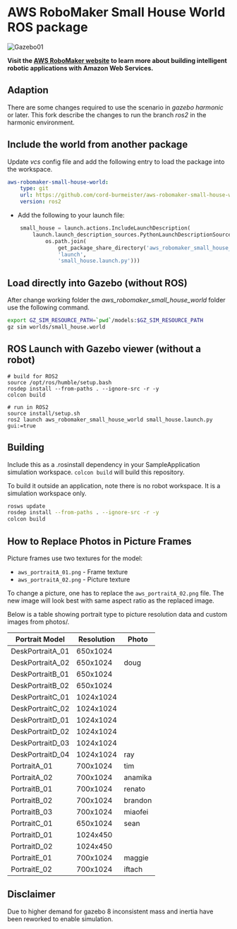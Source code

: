 # AWS RoboMaker Small House World ROS package

![Gazebo01](docs/images/gazebo_01.png)

**Visit the [AWS RoboMaker website](https://aws.amazon.com/robomaker/) to learn more about building intelligent robotic applications with Amazon Web Services.**

## Adaption

There are some changes required to use the scenario in *gazebo harmonic* or later. This fork describe the changes to run the branch *ros2* in the harmonic environment.

## Include the world from another package

Update *vcs* config file and add the following entry to load the package into the workspace.

``` yaml
aws-robomaker-small-house-world:
    type: git
    url: https://github.com/cord-burmeister/aws-robomaker-small-house-world.git
    version: ros2
```

* Add the following to your launch file:

```python
    small_house = launch.actions.IncludeLaunchDescription(
        launch.launch_description_sources.PythonLaunchDescriptionSource(
            os.path.join(
                get_package_share_directory('aws_robomaker_small_house_world'),
                'launch',
                'small_house.launch.py')))
```

## Load directly into Gazebo (without ROS)

After change working folder the *aws_robomaker_small_house_world* folder use the following command.

```bash
export GZ_SIM_RESOURCE_PATH=`pwd`/models:$GZ_SIM_RESOURCE_PATH
gz sim worlds/small_house.world
```

## ROS Launch with Gazebo viewer (without a robot)

```bashexport
# build for ROS2
source /opt/ros/humble/setup.bash
rosdep install --from-paths . --ignore-src -r -y
colcon build

# run in ROS2
source install/setup.sh
ros2 launch aws_robomaker_small_house_world small_house.launch.py gui:=true
```

## Building

Include this as a .rosinstall dependency in your SampleApplication simulation workspace. `colcon build` will build this repository.

To build it outside an application, note there is no robot workspace. It is a simulation workspace only.

```bash
rosws update
rosdep install --from-paths . --ignore-src -r -y
colcon build
```

## How to Replace Photos in Picture Frames

Picture frames use two textures for the model:

* `aws_portraitA_01.png` - Frame texture
* `aws_portraitA_02.png` - Picture texture

To change a picture, one has to replace the `aws_portraitA_02.png` file. The new image will look best with same aspect ratio as the replaced image.

Below is a table showing portrait type to picture resolution data and custom images from photos/.

| Portrait Model | Resolution | Photo |
| --- | --- | --- |
| DeskPortraitA_01 | 650x1024 | |
| DeskPortraitA_02 | 650x1024 | doug |
| DeskPortraitB_01 | 650x1024 | |
| DeskPortraitB_02 | 650x1024 | |
| DeskPortraitC_01 | 1024x1024 | |
| DeskPortraitC_02 | 1024x1024 | |
| DeskPortraitD_01 | 1024x1024 | |
| DeskPortraitD_02 | 1024x1024 | |
| DeskPortraitD_03 | 1024x1024 | |
| DeskPortraitD_04 | 1024x1024 | ray |
| PortraitA_01 | 700x1024 | tim |
| PortraitA_02 | 700x1024 | anamika |
| PortraitB_01 | 700x1024 | renato |
| PortraitB_02 | 700x1024 | brandon |
| PortraitB_03 | 700x1024 | miaofei |
| PortraitC_01 | 650x1024 | sean |
| PortraitD_01 | 1024x450 | |
| PortraitD_02 | 1024x450 | |
| PortraitE_01 | 700x1024 | maggie |
| PortraitE_02 | 700x1024 | iftach |

## Disclaimer

Due to higher demand for gazebo 8 inconsistent mass and inertia have been reworked to enable simulation.
